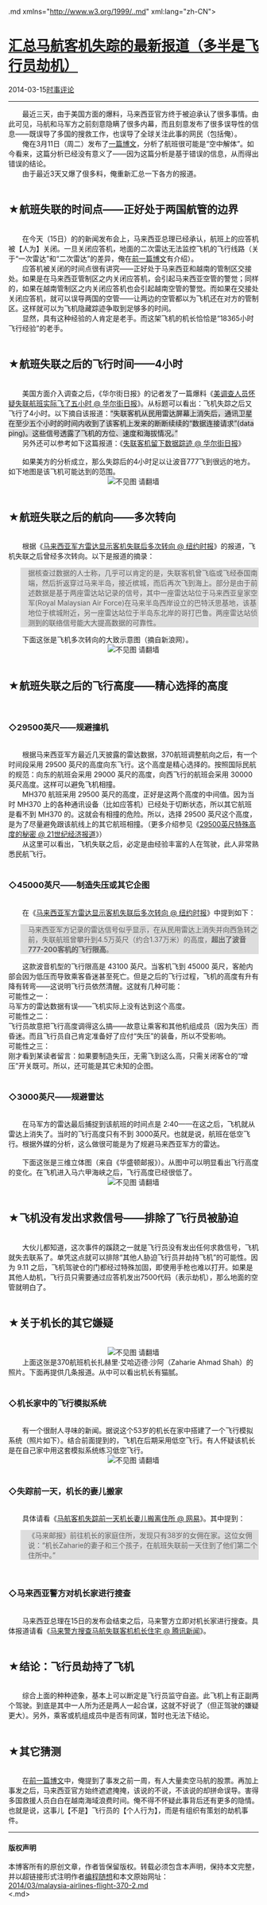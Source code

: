 <!DOCTYPE.md>
.md xmlns="http://www.w3.org/1999/..md" xml:lang="zh-CN">
<head>
<meta http-equiv="Content-Type" content="text.md; charset=utf-8" />
<meta name="generator" content="Python script by program.think@gmail.com" />
<meta name="provider" content="program-think.blogspot.com" />
<link type="text/css" rel="stylesheet" href="../../css/program-think.css" />
<title>汇总马航客机失踪的最新报道（多半是飞行员劫机） - 编程随想的博客</title>
</head>
<body>
<div id="main" style="width:100%;">
<h1><a href="../../index.md" title="回到首页">汇总马航客机失踪的最新报道（多半是飞行员劫机）</a></h1>
<div class="post-info"><span class="date-header">2014-03-15</span><a href="../../tags/E697B6E4BA8BE8AF84E8AEBA.md" class="tag">时事评论</a> </div>
<hr>
<div class="post">
&#12288;&#12288;最近三天，由于美国方面的爆料，马来西亚官方终于被迫承认了很多事情。由此可见，马航和马军方之前刻意隐瞒了很多内幕，而且刻意发布了很多误导性的信息——既误导了多国的搜救工作，也误导了全球关注此事的网民（包括俺）。<br />&#12288;&#12288;俺在3月11日（周二）发布了<a href="../../2014/03/malaysia-airlines-flight-370.md">一篇博文</a>，分析了航班很可能是“空中解体”。如今看来，这篇分析已经没有意义了——因为这篇分析是基于错误的信息，从而得出错误的结论。<br />&#12288;&#12288;由于最近3天又爆了佷多料，俺重新汇总一下各方的报道。<a name='more'></a><!--program-think--><br /><br /><h2>★航班失联的时间点——正好处于两国航管的边界</h2><br />&#12288;&#12288;在今天（15日）的的新闻发布会上，马来西亚总理已经承认，航班上的应答机被【人为】关闭。一旦关闭应答机，地面的二次雷达无法监控飞机的飞行线路（关于“一次雷达”和“二次雷达”的差异，俺在<a href="../../2014/03/malaysia-airlines-flight-370.md">前一篇博文</a>有介绍）。<br />&#12288;&#12288;应答机被关闭的时间点很有讲究——正好处于马来西亚和越南的管制区交接处。如果是在马来西亚管制区之内关闭应答机，会引起马来西亚空管的警觉；同样的，如果在越南管制区之内关闭应答机也会引起越南空管的警觉。而如果在交接处关闭应答机，就可以误导两国的空管——让两边的空管都以为飞机还在对方的管制区。这样就可以为飞机隐藏踪迹争取到足够多的时间。<br />&#12288;&#12288;显然，具有这种经验的人肯定是老手。而这架飞机的机长恰恰是“18365小时飞行经验”的老手。<br /><br /><h2>★航班失联之后的飞行时间——4小时</h2><br />&#12288;&#12288;美国方面介入调查之后，《华尔街日报》的记者发了一篇爆料《<a href="http://cn.wsj.com/gb/20140313/BAS131223.asp" target="_blank" rel="nofollow">美调查人员怀疑失联航班实际飞了五小时 @ 华尔街日报</a>》。从标题可以看出：飞机失踪之后又飞行了4小时。以下摘自该报道：<q style="background-color:#DDD;">失联客机从民用雷达屏幕上消失后，通讯卫星在至少五个小时的时间内收到了该客机上发来的断断续续的“数据连接请求”(data ping)。这些信号透露了飞机的方位、速度和海拔情况。</q><br />&#12288;&#12288;另外还可以参考如下这篇报道：《<a href="http://cn.wsj.com/gb/20140314/bas070242.asp" target="_blank" rel="nofollow">失联客机留下数据踪迹 @ 华尔街日报</a>》<br /><br />&#12288;&#12288;如果美方的分析成立，那么失踪后的4小时足以让波音777飞到很远的地方。如下地图是该飞机可能达到的范围。<br /><center><img src="../../images/2014/03/qsUOF5fecADcESYehMuTTJfhX7rdE9yqefHxDJ0rJisY-2rBDG22hlRGVD1XJMIs2TKWipadMeUONr-uh-OjmkfwdRqw5rOhWrJIdx0Rggo_B2pNkMXxG9JQKPqBQOD6" alt="不见图 请翻墙"></center><br /><h2>★航班失联之后的航向——多次转向</h2><br />&#12288;&#12288;根据《<a href="http://cn.nytimes.com/asia-pacific/20140315/c15radar/" target="_blank" rel="nofollow">马来西亚军方雷达显示客机失联后多次转向  @ 纽约时报</a>》的报道，飞机失联之后曾经多次转向。以下是报道的摘录：<br /><blockquote style="background-color:#DDD;">据核查过数据的人士称，几乎可以肯定的是，失联客机曾飞临或飞经泰国南端，然后折返穿过马来半岛，接近槟城，而后再次飞到海上。部分是由于前述数据是基于两座雷达站记录的信号，其中一座雷达站位于马来西亚皇家空军(Royal Malaysian Air Force)在马来半岛西岸设立的巴特沃思基地，该基地位于槟城附近，另一座雷达站位于半岛东北岸的哥打巴鲁。两座雷达站侦测到的联络信号能大大提高数据的可靠性。</blockquote>&#12288;&#12288;下面这张是飞机多次转向的大致示意图（摘自新浪网）。<br /><center><img src="../../images/2014/03/fkFb7ywb41MqG9AvAzCtxDRD2PcpLplNXSIFOuq86Jh40dEV6foWTs4JXwpwAsAi8W5Jm8luvdGEKNmnR8eo_dUnUCU5bKgSF3b0NqbR4ER-CeZ7ZewFuHjeEgJsUabu" alt="不见图 请翻墙"></center><br /><h2>★航班失联之后的飞行高度——精心选择的高度</h2><br /><h3>◇29500英尺——规避撞机</h3><br />&#12288;&#12288;根据马来西亚军方最近几天披露的雷达数据，370航班调整航向之后，有一个时间段采用 29500 英尺的高度向东飞行。这个高度是精心选择的。按照国际民航的规范：向东的航班会采用 29000 英尺的高度，向西飞行的航班会采用 30000 英尺高度。这样可以避免飞机相撞。<br />&#12288;&#12288;MH370 航班采用 29500 英尺的高度，正好是这两个高度的中间值。因为当时 MH370 上的各种通讯设备（比如应答机）已经处于切断状态，所以其它航班是看不到 MH370 的。这就会有相撞的危险。所以，选择 29500 英尺这个高度，是为了尽量避免跟该航线上的其它航班相撞。（更多介绍参见《<a href="http://jingji.21cbh.com/2014/3-14/4OMDA2NTFfMTA5NjE4OA..md" target="_blank" rel="nofollow">29500英尺特殊高度的秘密 @ 21世纪经济报道</a>》）<br />&#12288;&#12288;从这里可以看出，飞机失联之后，必定是由经验丰富的人在驾驶，此人非常熟悉民航飞行。<br /><br /><h3>◇45000英尺——制造失压或其它企图</h3><br />&#12288;&#12288;在《<a href="http://cn.nytimes.com/asia-pacific/20140315/c15radar/" target="_blank" rel="nofollow">马来西亚军方雷达显示客机失联后多次转向 @ 纽约时报</a>》中提到如下：<br /><blockquote style="background-color:#DDD;">马来西亚军方记录的雷达信号似乎显示，在从民用雷达上消失并向西急转之前，失联航班曾攀升到4.5万英尺（约合1.37万米）的高度，<b>超出了波音777-200客机的飞行限高</b>。</blockquote>&#12288;&#12288;这款波音机型的飞行限高是 43100 英尺。当客机飞到 45000 英尺，客舱内部会因为低压而导致乘客昏迷甚至死亡。但是之后的飞行过程，飞机的高度有升有降有转弯——这说明飞行员依然清醒。这就有几种可能：<br />可能性之一：<br />马军方的雷达数据有误——飞机实际上没有达到这个高度。<br />可能性之二：<br />飞行员故意把飞行高度调得这么搞——故意让乘客和其他机组成员（因为失压）而昏迷。而且飞行员自己肯定准备好了应付“失压”的装备，所以不受影响。<br />可能性之三：<br />刚才看到某读者留言：如果要制造失压，无需飞到这么高，只需关闭客仓的“增压”开关既可。所以，还可能是其它未知的企图。<br /><br /><h3>◇3000英尺——规避雷达</h3><br />&#12288;&#12288;在马军方的雷达最后捕捉到该航班的时间点是 2:40——在这之后，飞机就从雷达上消失了。当时的飞行高度只有不到 3000英尺。也就是说，航班在低空飞行。根据外媒的分析，这么做很可能是为了规避马来西亚军方的雷达。<br /><br />&#12288;&#12288;下面这张是三维立体图（来自《华盛顿邮报》）。从图中可以明显看出飞行高度的变化。在飞机进入马六甲海峡之后，飞行高度已经很低了。<br /><center><img src="../../images/2014/03/QnhZRlg1IwbCUWMsuHFvXapwlSthqMilmpWJgxUqQlCAfltqiE_6kzJe78kwaTL9SyHt2mfaOt35FcPQ8eN8Jz6bfWwOCVopQYkmolpwSawzwC2_kRbC-fCEsqAB4x1c" alt="不见图 请翻墙"></center><br /><h2>★飞机没有发出求救信号——排除了飞行员被胁迫</h2><br />&#12288;&#12288;大伙儿都知道，这次事件的蹊跷之一就是飞行员没有发出任何求救信号，飞机就失去联系了。单凭这点就可以排除“其他人胁迫飞行员并劫持飞机”的可能性。因为 9.11 之后，飞机驾驶仓的门都经过特殊加固，即使用手枪也难以打开。如果是其他人劫机，飞行员只需要通过应答机发出7500代码（表示劫机），那么地面的空管就明白了。<br /><br /><h2>★关于机长的其它嫌疑</h2><br /><center><img src="../../images/2014/03/qmJwsqMd0JSQXZgWDGSr_vTYZigXIEbWij1aSgoRymKyL9W_LyazOmbbo7HS0tcXZWn6PG_0MNmo_JA1mf1FJ1kKc7062VILD19KIXkWq-APtQKKPAgT3noRkAL_DsPr" alt="不见图 请翻墙"></center>&#12288;&#12288;上面这张是370航班机长扎赫里·艾哈迈德·沙阿（Zaharie Ahmad Shah）的照片。下面再提供几条报道。从中可以看出机长有猫腻。<br /><br /><h3>◇机长家中的飞行模拟系统</h3><br />&#12288;&#12288;有一个很耐人寻味的新闻。据说这个53岁的机长在家中搭建了一个飞行模拟系统（照片如下）。结合前面提到的，飞机在后期采用低空飞行。有人怀疑该机长是在自己家中用这套模拟系统练习低空飞行。<br /><center><img src="../../images/2014/03/Bx7bw2n-dD2ZWynoQ5oEQKAgZR02nBlZEuxysH8JEcPn8qnbwMNSTvdhn7jYReVtX6PgPd8p0wWKXO4-aFjhFWxLBpS2EgfabSL5fRZDOn3gt2XJgY9vg5TfJj2JeKXn" alt="不见图 请翻墙"></center><br /><h3>◇失踪前一天，机长的妻儿搬家</h3><br />&#12288;&#12288;具体请看《<a href="http://news.163.com/air/14/0316/09/9NEQUSAE00014PHJ..md" target="_blank" rel="nofollow">马航客机失踪前一天机长妻儿搬离住所 @ 网易</a>》。其中提到：<br /><blockquote style="background-color:#DDD;">《马来邮报》前往机长的家庭住所，发现只有38岁的女佣在家。这位女佣说：“机长Zaharie的妻子和三个孩子，在航班失联前一天住到了他们第二个住所中。”</blockquote><br /><h3>◇马来西亚警方对机长家进行搜查</h3><br />&#12288;&#12288;马来西亚总理在15日的发布会结束之后，马来警方立即对机长家进行搜查。具体报道请看《<a href="http://news.qq.com/a/20140315/007783.htm" target="_blank" rel="nofollow">马来警方搜查马航失联客机机长住宅 @ 腾讯新闻</a>》。<br /><br /><h2>★结论：飞行员劫持了飞机</h2><br />&#12288;&#12288;综合上面的种种迹象，基本上可以断定是飞行员监守自盗。此飞机上有正副两个驾驶。到底是其中一人所为还是两人一起合谋，这就不好说了（但正驾驶的嫌疑更大）。另外，乘客或机组成员中是否有同谋，暂时也无法下结论。<br /><br /><h2>★其它猜测</h2><br />&#12288;&#12288;在<a href="../../2014/03/malaysia-airlines-flight-370.md">前一篇博文</a>中，俺提到了事发之前一周，有人大量卖空马航的股票。再加上事发之后，马来西亚官方始终遮遮掩掩，该说的不说，不该说的却拼命误导。害得多国救援人员白白在越南海域浪费时间。俺不得不怀疑此事背后还有更多的隐情。也就是说，这事儿【不是】飞行员的【个人行为】，而是有组织有策划的劫机事件。<div class="blogger-post-footer">
</div>
<hr>
<div class="copyright">
<h4>版权声明</h4>
本博客所有的原创文章，作者皆保留版权。转载必须包含本声明，保持本文完整，并以超链接形式注明作者<a href="mailto:program.think@gmail.com">编程随想</a>和本文原始网址：<br>
<a href="2014/03/malaysia-airlines-flight-370-2.md">2014/03/malaysia-airlines-flight-370-2.md</a>
</div>
</div>
</body>
<.md>
